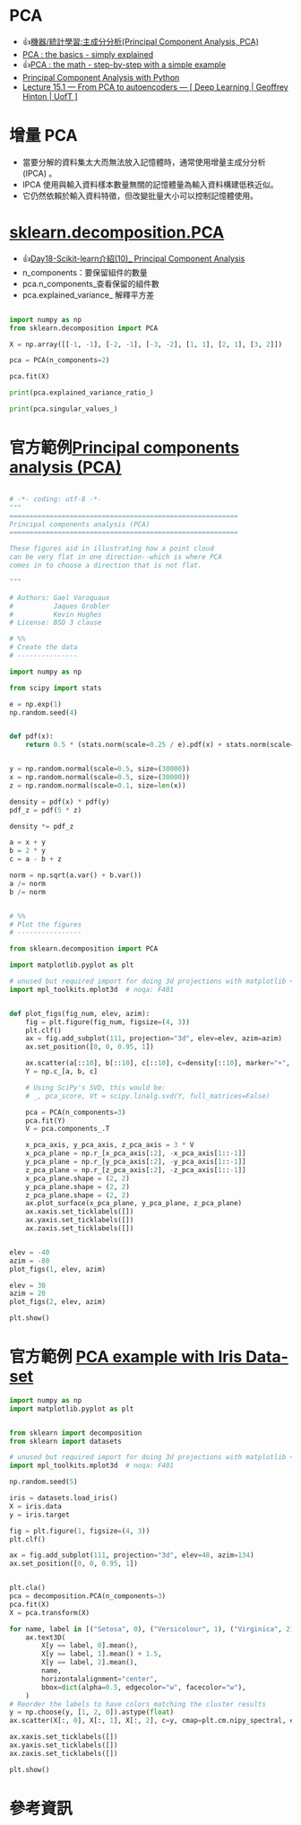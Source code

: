 # PCA
- 👍[機器/統計學習:主成分分析(Principal Component Analysis, PCA)](https://chih-sheng-huang821.medium.com/%E6%A9%9F%E5%99%A8-%E7%B5%B1%E8%A8%88%E5%AD%B8%E7%BF%92-%E4%B8%BB%E6%88%90%E5%88%86%E5%88%86%E6%9E%90-principle-component-analysis-pca-58229cd26e71)
- [PCA : the basics - simply explained](https://www.youtube.com/watch?v=dz8imS1vwIM)
- 👍[PCA : the math - step-by-step with a simple example](https://www.youtube.com/watch?v=S51bTyIwxFs)
- [Principal Component Analysis with Python](https://www.geeksforgeeks.org/principal-component-analysis-with-python/)
- [Lecture 15.1 — From PCA to autoencoders — [ Deep Learning | Geoffrey Hinton | UofT ]](https://www.youtube.com/watch?v=PSOt7u8u23w&t=48s)

# 增量 PCA
- 當要分解的資料集太大而無法放入記憶體時，通常使用增量主成分分析 (IPCA) 。
- IPCA 使用與輸入資料樣本數量無關的記憶體量為輸入資料構建低秩近似。
- 它仍然依賴於輸入資料特徵，但改變批量大小可以控制記憶體使用。

# [sklearn.decomposition.PCA](https://scikit-learn.org/stable/modules/generated/sklearn.decomposition.PCA.html#sklearn.decomposition.PCA)
- 👍[Day18-Scikit-learn介紹(10)_ Principal Component Analysis](https://ithelp.ithome.com.tw/articles/10206243)
- n_components：要保留組件的數量
- pca.n_components_查看保留的組件數
- pca.explained_variance_ 解釋平方差
```python

import numpy as np
from sklearn.decomposition import PCA

X = np.array([[-1, -1], [-2, -1], [-3, -2], [1, 1], [2, 1], [3, 2]])

pca = PCA(n_components=2)

pca.fit(X)

print(pca.explained_variance_ratio_)

print(pca.singular_values_)
```

# 官方範例[Principal components analysis (PCA)](https://scikit-learn.org/stable/auto_examples/decomposition/plot_pca_3d.html#sphx-glr-auto-examples-decomposition-plot-pca-3d-py) 
```python

# -*- coding: utf-8 -*-
"""
=========================================================
Principal components analysis (PCA)
=========================================================

These figures aid in illustrating how a point cloud
can be very flat in one direction--which is where PCA
comes in to choose a direction that is not flat.

"""

# Authors: Gael Varoquaux
#          Jaques Grobler
#          Kevin Hughes
# License: BSD 3 clause

# %%
# Create the data
# ---------------

import numpy as np

from scipy import stats

e = np.exp(1)
np.random.seed(4)


def pdf(x):
    return 0.5 * (stats.norm(scale=0.25 / e).pdf(x) + stats.norm(scale=4 / e).pdf(x))


y = np.random.normal(scale=0.5, size=(30000))
x = np.random.normal(scale=0.5, size=(30000))
z = np.random.normal(scale=0.1, size=len(x))

density = pdf(x) * pdf(y)
pdf_z = pdf(5 * z)

density *= pdf_z

a = x + y
b = 2 * y
c = a - b + z

norm = np.sqrt(a.var() + b.var())
a /= norm
b /= norm


# %%
# Plot the figures
# ----------------

from sklearn.decomposition import PCA

import matplotlib.pyplot as plt

# unused but required import for doing 3d projections with matplotlib < 3.2
import mpl_toolkits.mplot3d  # noqa: F401


def plot_figs(fig_num, elev, azim):
    fig = plt.figure(fig_num, figsize=(4, 3))
    plt.clf()
    ax = fig.add_subplot(111, projection="3d", elev=elev, azim=azim)
    ax.set_position([0, 0, 0.95, 1])

    ax.scatter(a[::10], b[::10], c[::10], c=density[::10], marker="+", alpha=0.4)
    Y = np.c_[a, b, c]

    # Using SciPy's SVD, this would be:
    # _, pca_score, Vt = scipy.linalg.svd(Y, full_matrices=False)

    pca = PCA(n_components=3)
    pca.fit(Y)
    V = pca.components_.T

    x_pca_axis, y_pca_axis, z_pca_axis = 3 * V
    x_pca_plane = np.r_[x_pca_axis[:2], -x_pca_axis[1::-1]]
    y_pca_plane = np.r_[y_pca_axis[:2], -y_pca_axis[1::-1]]
    z_pca_plane = np.r_[z_pca_axis[:2], -z_pca_axis[1::-1]]
    x_pca_plane.shape = (2, 2)
    y_pca_plane.shape = (2, 2)
    z_pca_plane.shape = (2, 2)
    ax.plot_surface(x_pca_plane, y_pca_plane, z_pca_plane)
    ax.xaxis.set_ticklabels([])
    ax.yaxis.set_ticklabels([])
    ax.zaxis.set_ticklabels([])


elev = -40
azim = -80
plot_figs(1, elev, azim)

elev = 30
azim = 20
plot_figs(2, elev, azim)

plt.show()
```
# 官方範例 [PCA example with Iris Data-set](https://scikit-learn.org/stable/auto_examples/decomposition/plot_pca_iris.html#sphx-glr-auto-examples-decomposition-plot-pca-iris-py)
```python
import numpy as np
import matplotlib.pyplot as plt


from sklearn import decomposition
from sklearn import datasets

# unused but required import for doing 3d projections with matplotlib < 3.2
import mpl_toolkits.mplot3d  # noqa: F401

np.random.seed(5)

iris = datasets.load_iris()
X = iris.data
y = iris.target

fig = plt.figure(1, figsize=(4, 3))
plt.clf()

ax = fig.add_subplot(111, projection="3d", elev=48, azim=134)
ax.set_position([0, 0, 0.95, 1])


plt.cla()
pca = decomposition.PCA(n_components=3)
pca.fit(X)
X = pca.transform(X)

for name, label in [("Setosa", 0), ("Versicolour", 1), ("Virginica", 2)]:
    ax.text3D(
        X[y == label, 0].mean(),
        X[y == label, 1].mean() + 1.5,
        X[y == label, 2].mean(),
        name,
        horizontalalignment="center",
        bbox=dict(alpha=0.5, edgecolor="w", facecolor="w"),
    )
# Reorder the labels to have colors matching the cluster results
y = np.choose(y, [1, 2, 0]).astype(float)
ax.scatter(X[:, 0], X[:, 1], X[:, 2], c=y, cmap=plt.cm.nipy_spectral, edgecolor="k")

ax.xaxis.set_ticklabels([])
ax.yaxis.set_ticklabels([])
ax.zaxis.set_ticklabels([])

plt.show()
```
# 參考資訊
